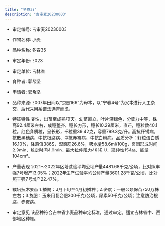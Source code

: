 ```yaml
---
title: "冬春35"
description: "吉审麦20230003"
---
```

* 审定编号:  吉审麦20230003

*  作物名称:  小麦

*  品种名称:  冬春35

*  审定年份:  2023

*  审定单位:  吉林省

* 育种者:  郭希坚

*  申请者:  郭希坚

*  品种来源:  2007年田间以“京吉166”为母本，以“宁春4号”为父本进行人工杂交，后代采用系谱法选育而成。

*  特征特性
春性，出苗至成熟79天。幼苗直立，叶片深绿色，分蘖力中等，株高92.4厘米左右，成穗整齐。穗长方形，穗长10.29厘米，直芒，穗粒数40.1粒。红色角质粒，呈长形，千粒重39.42克，容重799.3克/升。高抗秆锈病，抗散黑穗病，中抗根腐病、中抗赤霉病、中抗白粉病。品质分析：籽粒蛋白质16.10%，降落值386S，湿面筋26.6%，吸水量58.6ml/100g，面团形成时间2.3min，稳定时间4.0min，最大拉伸阻力486E.U，延伸性154㎜，能量104cm²。

*  产量表现
2021～2022年区域试验平均公顷产量4481.68千克/公顷，比对照丰强7号增产13.05%；2022年生产试验平均公顷产量3601.28千克/公顷，比对照丰强7号增产22.47%。

*  栽培技术要点
1.播期：3月下旬至4月初播种；2.密度：一般公顷保苗750万株左右；3.施肥：玉米用复合肥300千克/公顷，尿素50千克/公顷；注意防治根腐、赤霉病。

*  审定意见
该品种符合吉林省小麦品种审定标准，通过审定。适宜吉林省中、西部地区种植。
